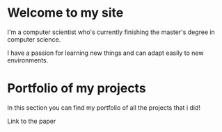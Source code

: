 <head>
    <link href="https://cdn.jsdelivr.net/npm/bootstrap@5.3.0/dist/css/bootstrap.min.css" rel="stylesheet">
</head>


<div class="container mt-5">
    <h1 class="text-center">Welcome to my site</h1>
    <p class="lead text-center">I'm a computer scientist who's currently finishing the master's degree in computer science.</p>
    <p class="text-center">I have a passion for learning new things and can adapt easily to new environments.</p>
</div>

<div class="containeer mt-5">
    <h1 class="text-center"> Portfolio of my projects</h1>
    <p class="lead text-center"> In this section you can find my portfolio of all the projects that i did!</p>
    <p class="text-center> i've done and published during my bachelor degree an article in which i implemented in matlab a periodontisis evaluation through automatic teeth detection and segmentation from self-collected smartphone images. </p>
    <a href="[https://stefano899.github.io/Stefano-portfolio/]        (https://ieeexplore.ieee.org/document/10178731)" target="_blank">Link to the paper</a>
